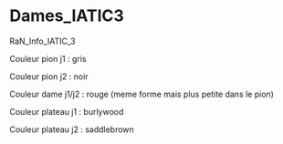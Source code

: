 # Dames_IATIC3
RaN_Info_IATIC_3

Couleur pion j1 : gris

Couleur pion j2 : noir

Couleur dame j1/j2 : rouge (meme forme mais plus petite dans le pion)

Couleur plateau j1 : burlywood

Couleur plateau j2 : saddlebrown
